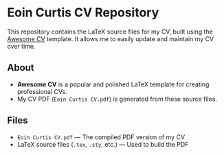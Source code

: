 # Eoin Curtis CV Repository

This repository contains the LaTeX source files for my CV, built using the [Awesome CV](https://github.com/posquit0/Awesome-CV) template. It allows me to easily update and maintain my CV over time.

## About

- **Awesome CV** is a popular and polished LaTeX template for creating professional CVs.  
- My CV PDF (`Eoin Curtis CV.pdf`) is generated from these source files.

## Files

- `Eoin Curtis CV.pdf` — The compiled PDF version of my CV  
- LaTeX source files (`.tex`, `.sty`, etc.) — Used to build the PDF  


